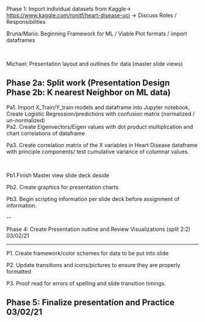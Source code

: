 

Phase 1: Import individual datasets from Kaggle-> https://www.kaggle.com/ronitf/heart-disease-uci -> Discuss Roles / Responsibilities
<p> Bruna/Mario: Beginning Framework for ML / Viable Plot formats / import dataframes </p>
<br>
<p> Michael: Presentation layout and outlines for data (master slide views) </p>
<h2> Phase 2a: Split work (Presentation Design 
 <br>
Phase 2b: K nearest Neighbor on ML data) </h2>
 Pa1. Import X_Train/Y_train models and dataframe into Jupyter notebook,
 Create Logistic Regression/predictions with confusion matrix (normalized / un-normalized)
 <br>
 Pa2. Create Eigenvectors/Eigen values with dot product multiplication and chart correlations of dataframe
 <br>
 <p> Pa3. Create correlation matrix of the X variables in Heart Disease dataframe with principle components/ test cumulative variance of columnar values. </P>
<br>

 Pb1.Finish Master view slide deck deside
  
 Pb2. Create graphics for presentation charts

 <p> Pb3. Begin scripting information per slide deck before assignment of information. </p>
--

Phase 4: Create Presentation outline and Review Visualizations (split 2:2) 03/02/21

---
 P1. Create framework/color schemes for data to be put into slide
 
 P2. Update transitions and icons/pictures to ensure they are properly formatted
 
 P3. Proof read for errors of spelling and slide transition timings.

Phase 5: Finalize presentation and Practice 03/02/21
----
